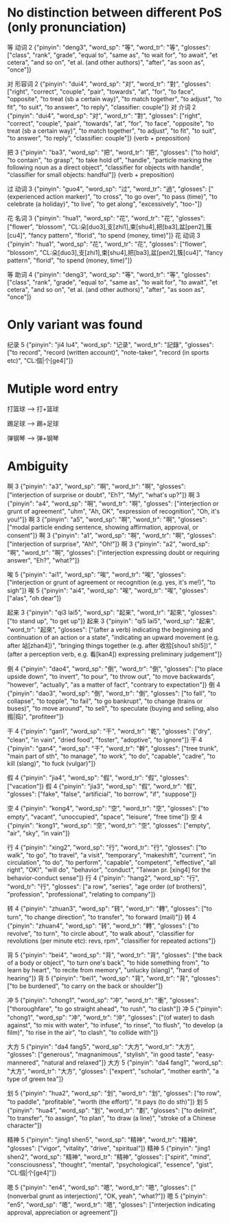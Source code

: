 # No distinction between different PoS (only pronunciation)

等	动词	2	{"pinyin": "deng3", "word_sp": "等", "word_tr": "等", "glosses": ["class", "rank", "grade", "equal to", "same as", "to wait for", "to await", "et cetera", "and so on", "et al. (and other authors)", "after", "as soon as", "once"]}

对	形容词	2	{"pinyin": "dui4", "word_sp": "对", "word_tr": "對", "glosses": ["right", "correct", "couple", "pair", "towards", "at", "for", "to face", "opposite", "to treat (sb a certain way)", "to match together", "to adjust", "to fit", "to suit", "to answer", "to reply", "classifier: couple"]}
对	介词	2	{"pinyin": "dui4", "word_sp": "对", "word_tr": "對", "glosses": ["right", "correct", "couple", "pair", "towards", "at", "for", "to face", "opposite", "to treat (sb a certain way)", "to match together", "to adjust", "to fit", "to suit", "to answer", "to reply", "classifier: couple"]}
(verb + preposition)

把		3	{"pinyin": "ba3", "word_sp": "把", "word_tr": "把", "glosses": ["to hold", "to contain", "to grasp", "to take hold of", "handle", "particle marking the following noun as a direct object", "classifier for objects with handle", "classifier for small objects: handful"]}
(verb + preposition)

过	动词	3	{"pinyin": "guo4", "word_sp": "过", "word_tr": "過", "glosses": ["(experienced action marker)", "to cross", "to go over", "to pass (time)", "to celebrate (a holiday)", "to live", "to get along", "excessively", "too-"]}

花	名词	3	{"pinyin": "hua1", "word_sp": "花", "word_tr": "花", "glosses": ["flower", "blossom", "CL:朵[duo3],支[zhi1],束[shu4],把[ba3],盆[pen2],簇[cu4]", "fancy pattern", "florid", "to spend (money, time)"]}
花	动词	3	{"pinyin": "hua1", "word_sp": "花", "word_tr": "花", "glosses": ["flower", "blossom", "CL:朵[duo3],支[zhi1],束[shu4],把[ba3],盆[pen2],簇[cu4]", "fancy pattern", "florid", "to spend (money, time)"]}

等	助词	4	{"pinyin": "deng3", "word_sp": "等", "word_tr": "等", "glosses": ["class", "rank", "grade", "equal to", "same as", "to wait for", "to await", "et cetera", "and so on", "et al. (and other authors)", "after", "as soon as", "once"]}


# Only variant was found

纪录		5	{"pinyin": "ji4 lu4", "word_sp": "记录", "word_tr": "記錄", "glosses": ["to record", "record (written account)", "note-taker", "record (in sports etc)", "CL:個|个[ge4]"]}

# Mutiple word entry

打篮球 --> 打+篮球

踢足球 --> 踢+足球

弹钢琴 --> 弹+钢琴

# Ambiguity

啊		3	{"pinyin": "a3", "word_sp": "啊", "word_tr": "啊", "glosses": ["interjection of surprise or doubt", "Eh?", "My!", "what's up?"]}
啊		3	{"pinyin": "a4", "word_sp": "啊", "word_tr": "啊", "glosses": ["interjection or grunt of agreement", "uhm", "Ah, OK", "expression of recognition", "Oh, it's you!"]}
啊		3	{"pinyin": "a5", "word_sp": "啊", "word_tr": "啊", "glosses": ["modal particle ending sentence, showing affirmation, approval, or consent"]}
啊		3	{"pinyin": "a1", "word_sp": "啊", "word_tr": "啊", "glosses": ["interjection of surprise", "Ah!", "Oh!"]}
啊		3	{"pinyin": "a2", "word_sp": "啊", "word_tr": "啊", "glosses": ["interjection expressing doubt or requiring answer", "Eh?", "what?"]}

唉		5	{"pinyin": "ai1", "word_sp": "唉", "word_tr": "唉", "glosses": ["interjection or grunt of agreement or recognition (e.g. yes, it's me!)", "to sigh"]}
唉		5	{"pinyin": "ai4", "word_sp": "唉", "word_tr": "唉", "glosses": ["alas", "oh dear"]}

起来		3	{"pinyin": "qi3 lai5", "word_sp": "起来", "word_tr": "起來", "glosses": ["to stand up", "to get up"]}
起来		3	{"pinyin": "qi5 lai5", "word_sp": "起来", "word_tr": "起來", "glosses": ["(after a verb) indicating the beginning and continuation of an action or a state", "indicating an upward movement (e.g. after 站[zhan4])", "bringing things together (e.g. after 收拾[shou1 shi5])", "(after a perception verb, e.g. 看[kan4]) expressing preliminary judgement"]}


倒		4	{"pinyin": "dao4", "word_sp": "倒", "word_tr": "倒", "glosses": ["to place upside down", "to invert", "to pour", "to throw out", "to move backwards", "however", "actually", "as a matter of fact", "contrary to expectation"]}
倒		4	{"pinyin": "dao3", "word_sp": "倒", "word_tr": "倒", "glosses": ["to fall", "to collapse", "to topple", "to fail", "to go bankrupt", "to change (trains or buses)", "to move around", "to sell", "to speculate (buying and selling, also 搗|捣)", "profiteer"]}

干		4	{"pinyin": "gan1", "word_sp": "干", "word_tr": "乾", "glosses": ["dry", "clean", "in vain", "dried food", "foster", "adoptive", "to ignore"]}
干		4	{"pinyin": "gan4", "word_sp": "干", "word_tr": "幹", "glosses": ["tree trunk", "main part of sth", "to manage", "to work", "to do", "capable", "cadre", "to kill (slang)", "to fuck (vulgar)"]}

假		4	{"pinyin": "jia4", "word_sp": "假", "word_tr": "假", "glosses": ["vacation"]}
假		4	{"pinyin": "jia3", "word_sp": "假", "word_tr": "假", "glosses": ["fake", "false", "artificial", "to borrow", "if", "suppose"]}

空		4	{"pinyin": "kong4", "word_sp": "空", "word_tr": "空", "glosses": ["to empty", "vacant", "unoccupied", "space", "leisure", "free time"]}
空		4	{"pinyin": "kong1", "word_sp": "空", "word_tr": "空", "glosses": ["empty", "air", "sky", "in vain"]}


行		4	{"pinyin": "xing2", "word_sp": "行", "word_tr": "行", "glosses": ["to walk", "to go", "to travel", "a visit", "temporary", "makeshift", "current", "in circulation", "to do", "to perform", "capable", "competent", "effective", "all right", "OK!", "will do", "behavior", "conduct", "Taiwan pr. [xing4] for the behavior-conduct sense"]}
行		4	{"pinyin": "hang2", "word_sp": "行", "word_tr": "行", "glosses": ["a row", "series", "age order (of brothers)", "profession", "professional", "relating to company"]}

转		4	{"pinyin": "zhuan3", "word_sp": "转", "word_tr": "轉", "glosses": ["to turn", "to change direction", "to transfer", "to forward (mail)"]}
转		4	{"pinyin": "zhuan4", "word_sp": "转", "word_tr": "轉", "glosses": ["to revolve", "to turn", "to circle about", "to walk about", "classifier for revolutions (per minute etc): revs, rpm", "classifier for repeated actions"]}

背		5	{"pinyin": "bei4", "word_sp": "背", "word_tr": "背", "glosses": ["the back of a body or object", "to turn one's back", "to hide something from", "to learn by heart", "to recite from memory", "unlucky (slang)", "hard of hearing"]}
背		5	{"pinyin": "bei1", "word_sp": "背", "word_tr": "背", "glosses": ["to be burdened", "to carry on the back or shoulder"]}

冲		5	{"pinyin": "chong1", "word_sp": "冲", "word_tr": "衝", "glosses": ["thoroughfare", "to go straight ahead", "to rush", "to clash"]}
冲		5	{"pinyin": "chong1", "word_sp": "冲", "word_tr": "沖", "glosses": ["(of water) to dash against", "to mix with water", "to infuse", "to rinse", "to flush", "to develop (a film)", "to rise in the air", "to clash", "to collide with"]}

大方		5	{"pinyin": "da4 fang5", "word_sp": "大方", "word_tr": "大方", "glosses": ["generous", "magnanimous", "stylish", "in good taste", "easy-mannered", "natural and relaxed"]}
大方		5	{"pinyin": "da4 fang1", "word_sp": "大方", "word_tr": "大方", "glosses": ["expert", "scholar", "mother earth", "a type of green tea"]}

划		5	{"pinyin": "hua2", "word_sp": "划", "word_tr": "划", "glosses": ["to row", "to paddle", "profitable", "worth (the effort)", "it pays (to do sth)"]}
划		5	{"pinyin": "hua4", "word_sp": "划", "word_tr": "劃", "glosses": ["to delimit", "to transfer", "to assign", "to plan", "to draw (a line)", "stroke of a Chinese character"]}

精神		5	{"pinyin": "jing1 shen5", "word_sp": "精神", "word_tr": "精神", "glosses": ["vigor", "vitality", "drive", "spiritual"]}
精神		5	{"pinyin": "jing1 shen2", "word_sp": "精神", "word_tr": "精神", "glosses": ["spirit", "mind", "consciousness", "thought", "mental", "psychological", "essence", "gist", "CL:個|个[ge4]"]}

嗯		5	{"pinyin": "en4", "word_sp": "嗯", "word_tr": "嗯", "glosses": ["(nonverbal grunt as interjection)", "OK, yeah", "what?"]}
嗯		5	{"pinyin": "en5", "word_sp": "嗯", "word_tr": "嗯", "glosses": ["interjection indicating approval, appreciation or agreement"]}

